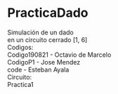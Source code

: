 # PracticaDado
Simulación de un dado\
en un circuito cerrado [1, 6]\
Codigos:\
Codigo190821 - Octavio de Marcelo\
CodigoP1 - Jose Mendez\
code - Esteban Ayala\
Circuito:\
Practica1
